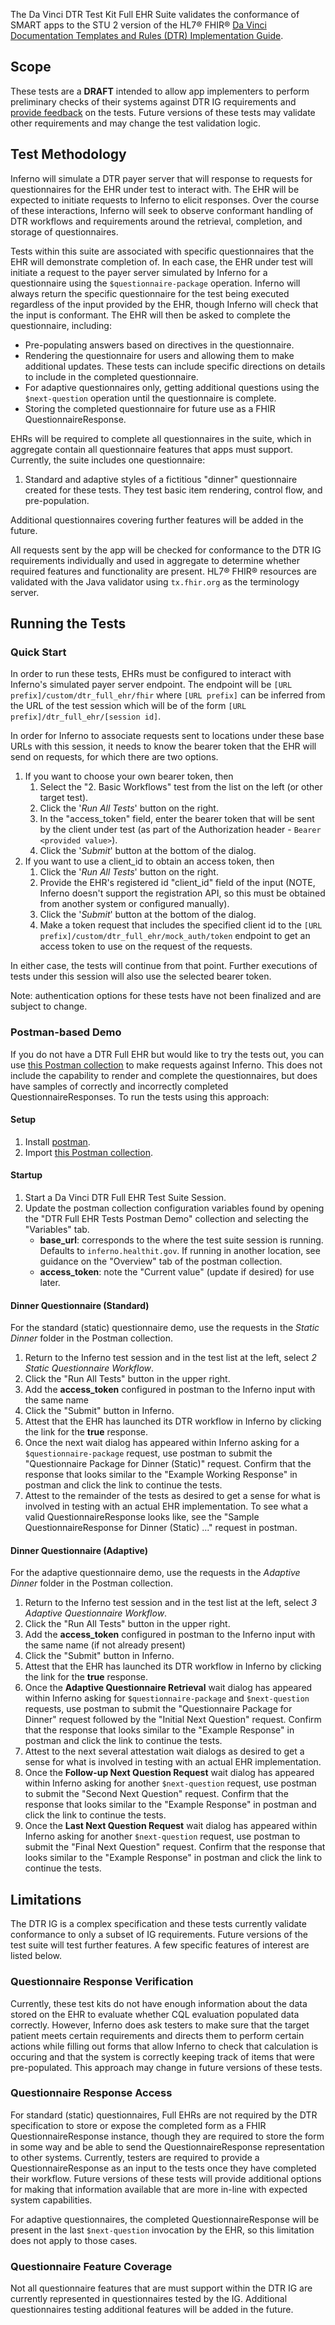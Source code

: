 The Da Vinci DTR Test Kit Full EHR Suite validates the conformance of SMART apps
to the STU 2 version of the HL7® FHIR®
[Da Vinci Documentation Templates and Rules (DTR) Implementation Guide](https://hl7.org/fhir/us/davinci-dtr/STU2/).

## Scope

These tests are a **DRAFT** intended to allow app implementers to perform
preliminary checks of their systems against DTR IG requirements and [provide
feedback](https://github.com/inferno-framework/davinci-dtr-test-kit/issues)
on the tests. Future versions of these tests may validate other
requirements and may change the test validation logic.

## Test Methodology

Inferno will simulate a DTR payer server that will response to
requests for questionnaires for the EHR under test to interact with.
The EHR will be expected to initiate requests to Inferno to elicit responses. Over the
course of these interactions, Inferno will seek to observe conformant handling of
DTR workflows and requirements around the retrieval, completion, and storage of
questionnaires.

Tests within this suite are associated with specific questionnaires that the EHR will
demonstrate completion of. In each case, the EHR under test will initiate a request to
the payer server simulated by Inferno for a questionnaire using the
`$questionnaire-package` operation. Inferno will always return the specific questionnaire
for the test being executed regardless of the input provided by the EHR, though Inferno will
check that the input is conformant. The EHR will then be asked to complete the questionnaire,
including:

- Pre-populating answers based on directives in the questionnaire.
- Rendering the questionnaire for users and allowing them to make additional updates.
  These tests can include specific directions on details to include in the completed
  questionnaire.
- For adaptive questionnaires only, getting additional questions using the `$next-question`
  operation until the questionnaire is complete.
- Storing the completed questionnaire for future use as a FHIR QuestionnaireResponse.

EHRs will be required to complete all questionnaires in the suite, which in aggregate
contain all questionnaire features that apps must support. Currently, the suite includes
one questionnaire:

1. Standard and adaptive styles of a fictitious "dinner" questionnaire created for these tests. 
   They test basic item rendering, control flow, and pre-population.

Additional questionnaires covering further features will be added in the future.

All requests sent by the app will be checked
for conformance to the DTR IG requirements individually and used in aggregate to determine
whether required features and functionality are present. HL7® FHIR® resources are
validated with the Java validator using `tx.fhir.org` as the terminology server.

## Running the Tests

### Quick Start

In order to run these tests, EHRs must be configured to interact with Inferno's simulated
payer server endpoint. The endpoint will be `[URL prefix]/custom/dtr_full_ehr/fhir` where
`[URL prefix]` can be inferred from the URL of the test session which will be of the form
`[URL prefix]/dtr_full_ehr/[session id]`.

In order for Inferno to associate requests sent to locations under these base URLs with this session,
it needs to know the bearer token that the EHR will send on requests, for which
there are two options.

1. If you want to choose your own bearer token, then
   1. Select the "2. Basic Workflows" test from the list on the left (or other target test).
   2. Click the '_Run All Tests_' button on the right.
   3. In the "access_token" field, enter the bearer token that will be sent by the client
      under test (as part of the Authorization header - `Bearer <provided value>`).
   4. Click the '_Submit_' button at the bottom of the dialog.
2. If you want to use a client_id to obtain an access token, then
   1. Click the '_Run All Tests_' button on the right.
   2. Provide the EHR's registered id "client_id" field of the input (NOTE, Inferno
      doesn't support the registration API, so this must be obtained from another
      system or configured manually).
   3. Click the '_Submit_' button at the bottom of the dialog.
   4. Make a token request that includes the specified client id to the
      `[URL prefix]/custom/dtr_full_ehr/mock_auth/token` endpoint to get
      an access token to use on the request of the requests.

In either case, the tests will continue from that point. Further executions of tests under
this session will also use the selected bearer token.

Note: authentication options for these tests have not been finalized and are subject to change.

### Postman-based Demo

If you do not have a DTR Full EHR but would like to try the tests out, you can use
[this Postman collection](https://github.com/inferno-framework/davinci-dtr-test-kit/blob/main/config/DTR%20Full%20EHR%20Tests%20Postman%20Demo.postman_collection.json)
to make requests against Inferno. This does not include the capability to render and complete the
questionnaires, but does have samples of correctly and incorrectly completed QuestionnaireResponses.
To run the tests using this approach:

#### Setup
1. Install [postman](https://www.postman.com/downloads/).
1. Import [this Postman collection](https://github.com/inferno-framework/davinci-dtr-test-kit/blob/main/config/DTR%20Full%20EHR%20Tests%20Postman%20Demo.postman_collection.json).

#### Startup
1. Start a Da Vinci DTR Full EHR Test Suite Session.
1. Update the postman collection configuration variables found by opening the "DTR Full EHR
   Tests Postman Demo" collection and selecting the "Variables" tab.
   - **base_url**: corresponds to the where the test suite session is running. Defaults to
     `inferno.healthit.gov`. If running in another location, see guidance on the "Overview" tab
     of the postman collection.
   - **access_token**: note the "Current value" (update if desired) for use later.

#### Dinner Questionnaire (Standard)

For the standard (static) questionnaire demo, use the requests in the _Static Dinner_ folder in the 
Postman collection.

1. Return to the Inferno test session and in the test list at the left, select _2 Static Questionnaire Workflow_.
1. Click the "Run All Tests" button in the upper right.
1. Add the **access_token** configured in postman to the Inferno input with the same name
1. Click the "Submit" button in Inferno.
1. Attest that the EHR has launched its DTR workflow in Inferno by clicking the link for the **true** response.
1. Once the next wait dialog has appeared within Inferno asking for a `$questionnaire-package`
   request, use postman to submit the "Questionnaire Package for Dinner (Static)" request. Confirm
   that the response that looks similar to the "Example Working Response" in postman
   and click the link to continue the tests.
1. Attest to the remainder of the tests as desired to get a sense for what is involved in testing
   with an actual EHR implementation. To see what a valid QuestionnaireResponse looks like, see
   the "Sample QuestionnaireResponse for Dinner (Static) ..." request in postman.

#### Dinner Questionnaire (Adaptive)

For the adaptive questionnaire demo, use the requests in the _Adaptive Dinner_ folder in the 
Postman collection.

1. Return to the Inferno test session and in the test list at the left, select _3 Adaptive Questionnaire Workflow_.
1. Click the "Run All Tests" button in the upper right.
1. Add the **access_token** configured in postman to the Inferno input with the same name (if not already present)
1. Click the "Submit" button in Inferno.
1. Attest that the EHR has launched its DTR workflow in Inferno by clicking the link for the **true** response.
1. Once the **Adaptive Questionnaire Retrieval** wait dialog has appeared within Inferno asking 
   for `$questionnaire-package` and `$next-question`
   requests, use postman to submit the "Questionnaire Package for Dinner" request followed by the
   "Initial Next Question" request. Confirm
   that the response that looks similar to the "Example Response" in postman
   and click the link to continue the tests.
1. Attest to the next several attestation wait dialogs as desired to get a sense for what is involved
   in testing with an actual EHR implementation.
1. Once the **Follow-up Next Question Request** wait dialog has appeared within Inferno asking for
   another `$next-question` request, use postman to submit the "Second Next Question" request. Confirm
   that the response that looks similar to the "Example Response" in postman
   and click the link to continue the tests.
1. Once the **Last Next Question Request** wait dialog has appeared within Inferno asking for
   another `$next-question` request, use postman to submit the "Final Next Question" request. Confirm
   that the response that looks similar to the "Example Response" in postman
   and click the link to continue the tests.

## Limitations

The DTR IG is a complex specification and these tests currently validate conformance to only
a subset of IG requirements. Future versions of the test suite will test further
features. A few specific features of interest are listed below.

### Questionnaire Response Verification

Currently, these test kits do not have enough information about the data stored on
the EHR to evaluate whether CQL evaluation populated data correctly. However, Inferno
does ask testers to make sure that the target patient meets certain requirements and
directs them to perform certain actions while filling out forms that allow Inferno to
check that calculation is occuring and that the system is correctly keeping track of
items that were pre-populated. This approach may change in future versions of these tests.

### Questionnaire Response Access

For standard (static) questionnaires, Full EHRs are not required by the DTR specification
to store or expose the completed form as a FHIR QuestionnaireResponse instance, though they
are required to store the form in some way and be able to send the QuestionnaireResponse
representation to other systems. Currently, testers are required to provide a
QuestionnaireResponse as an input to the tests once they have completed their workflow.
Future versions of these tests will provide additional options for making that information
available that are more in-line with expected system capabilities.

For adaptive questionnaires, the completed QuestionnaireResponse will be present in the
last `$next-question` invocation by the EHR, so this limitation does not apply to those
cases.

### Questionnaire Feature Coverage

Not all questionnaire features that are must support within the DTR IG are currently represented
in questionnaires tested by the IG. Additional questionnaires testing additional features will
be added in the future.
